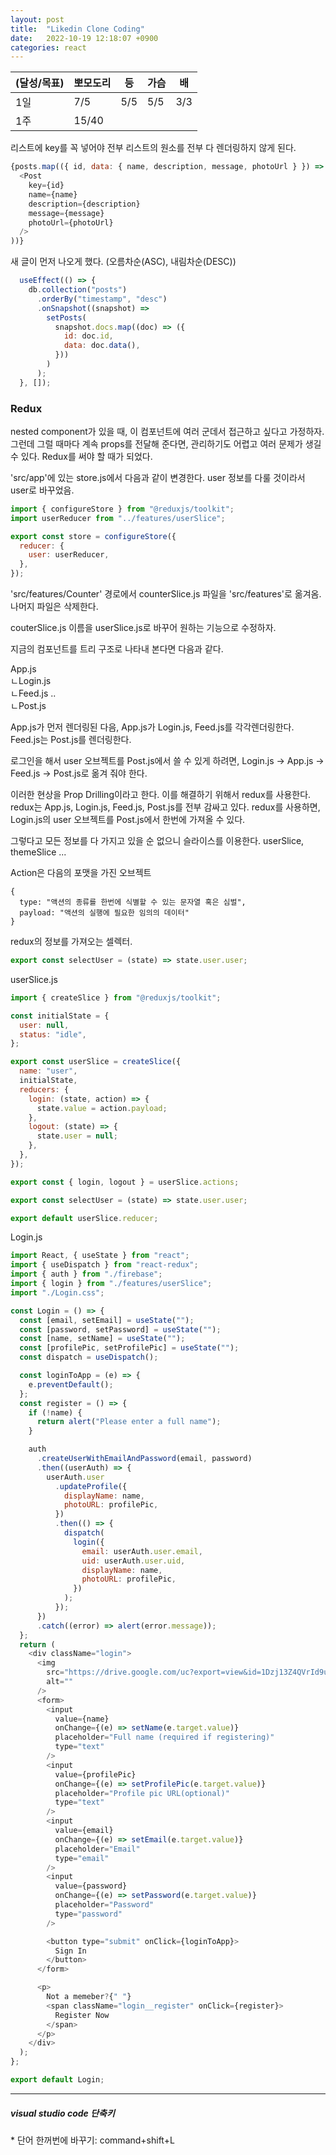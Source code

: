 ```yaml
---
layout: post
title:  "Likedin Clone Coding"
date:   2022-10-19 12:18:07 +0900
categories: react
---
```


| (달성/목표) | 뽀모도리  | 등   | 가슴  | 배   |
|----|-------|-----|-----|-----|
| 1일 | 7/5   | 5/5 | 5/5 | 3/3 |
| 1주 | 15/40 |     |     |


리스트에 key를 꼭 넣어야 전부 리스트의 원소를 전부 다 렌더링하지 않게 된다.

```js
{posts.map(({ id, data: { name, description, message, photoUrl } }) => (
  <Post
    key={id}
    name={name}
    description={description}
    message={message}
    photoUrl={photoUrl}
  />
))}
```

새 글이 먼저 나오게 했다. (오름차순(ASC), 내림차순(DESC))

```js
  useEffect(() => {
    db.collection("posts")
      .orderBy("timestamp", "desc")
      .onSnapshot((snapshot) =>
        setPosts(
          snapshot.docs.map((doc) => ({
            id: doc.id,
            data: doc.data(),
          }))
        )
      );
  }, []);
```


### Redux

nested component가 있을 때, 이 컴포넌트에 여러 군데서 접근하고 싶다고 가정하자. 그런데 그럴 때마다 계속 props를 전달해 준다면, 관리하기도 어렵고 여러 문제가 생길 수 있다. Redux를 써야 할 때가 되었다.

'src/app'에 있는 store.js에서 다음과 같이 변경한다. user 정보를 다룰 것이라서 user로 바꾸었음.

```js
import { configureStore } from "@reduxjs/toolkit";
import userReducer from "../features/userSlice";

export const store = configureStore({
  reducer: {
    user: userReducer,
  },
});
```

'src/features/Counter' 경로에서 counterSlice.js 파일을 'src/features'로 옮겨옴. 나머지 파일은 삭제한다.

couterSlice.js 이름을 userSlice.js로 바꾸어 원하는 기능으로 수정하자.

지금의 컴포넌트를 트리 구조로 나타내 본다면 다음과 같다.

App.js<br>
ㄴLogin.js<br>
ㄴFeed.js ..<br>
  ㄴPost.js<br>

App.js가 먼저 렌더링된 다음, App.js가 Login.js, Feed.js를 각각렌더링한다.  Feed.js는 Post.js를 렌더링한다. 

로그인을 해서 user 오브젝트를 Post.js에서 쓸 수 있게 하려면, Login.js -> App.js -> Feed.js -> Post.js로 옮겨 줘야 한다.

이러한 현상을 Prop Drilling이라고 한다. 이를 해결하기 위해서 redux를 사용한다. redux는 App.js, Login.js, Feed.js, Post.js를 전부 감싸고 있다. redux를 사용하면, Login.js의 user 오브젝트를 Post.js에서 한번에 가져올 수 있다.

그렇다고 모든 정보를 다 가지고 있을 순 없으니 슬라이스를 이용한다. userSlice, themeSlice ... 

Action은 다음의 포맷을 가진 오브젝트

```
{
  type: "액션의 종류를 한번에 식별할 수 있는 문자열 혹은 심벌",
  payload: "액션의 실행에 필요한 임의의 데이터"
}
```

redux의 정보를 가져오는 셀렉터.

```js
export const selectUser = (state) => state.user.user;
```



userSlice.js
```js
import { createSlice } from "@reduxjs/toolkit";

const initialState = {
  user: null,
  status: "idle",
};

export const userSlice = createSlice({
  name: "user",
  initialState,
  reducers: {
    login: (state, action) => {
      state.value = action.payload;
    },
    logout: (state) => {
      state.user = null;
    },
  },
});

export const { login, logout } = userSlice.actions;

export const selectUser = (state) => state.user.user;

export default userSlice.reducer;

```

Login.js

```js
import React, { useState } from "react";
import { useDispatch } from "react-redux";
import { auth } from "./firebase";
import { login } from "./features/userSlice";
import "./Login.css";

const Login = () => {
  const [email, setEmail] = useState("");
  const [password, setPassword] = useState("");
  const [name, setName] = useState("");
  const [profilePic, setProfilePic] = useState("");
  const dispatch = useDispatch();

  const loginToApp = (e) => {
    e.preventDefault();
  };
  const register = () => {
    if (!name) {
      return alert("Please enter a full name");
    }

    auth
      .createUserWithEmailAndPassword(email, password)
      .then((userAuth) => {
        userAuth.user
          .updateProfile({
            displayName: name,
            photoURL: profilePic,
          })
          .then(() => {
            dispatch(
              login({
                email: userAuth.user.email,
                uid: userAuth.user.uid,
                displayName: name,
                photoURL: profilePic,
              })
            );
          });
      })
      .catch((error) => alert(error.message));
  };
  return (
    <div className="login">
      <img
        src="https://drive.google.com/uc?export=view&id=1Dzj13Z4QVrId9uLmYezBH6mjp3Ihm5xR"
        alt=""
      />
      <form>
        <input
          value={name}
          onChange={(e) => setName(e.target.value)}
          placeholder="Full name (required if registering)"
          type="text"
        />
        <input
          value={profilePic}
          onChange={(e) => setProfilePic(e.target.value)}
          placeholder="Profile pic URL(optional)"
          type="text"
        />
        <input
          value={email}
          onChange={(e) => setEmail(e.target.value)}
          placeholder="Email"
          type="email"
        />
        <input
          value={password}
          onChange={(e) => setPassword(e.target.value)}
          placeholder="Password"
          type="password"
        />

        <button type="submit" onClick={loginToApp}>
          Sign In
        </button>
      </form>

      <p>
        Not a memeber?{" "}
        <span className="login__register" onClick={register}>
          Register Now
        </span>
      </p>
    </div>
  );
};

export default Login;
```


<hr />
<h5>visual studio code 단축키</h5>
* 단어 한꺼번에 바꾸기: command+shift+L

